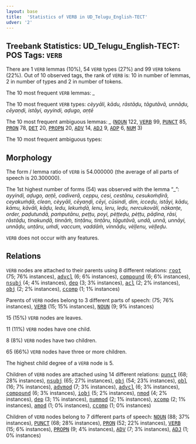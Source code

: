 ```yaml
---
layout: base
title:  'Statistics of VERB in UD_Telugu_English-TECT'
udver: '2'
---
```


## Treebank Statistics: UD_Telugu_English-TECT: POS Tags: `VERB`

There are 1 `VERB` lemmas (10%), 54 `VERB` types (27%) and 99 `VERB` tokens (22%).
Out of 10 observed tags, the rank of `VERB` is: 10 in number of lemmas, 2 in number of types and 2 in number of tokens.

The 10 most frequent `VERB` lemmas: <em>_</em>

The 10 most frequent `VERB` types:  <em>cèyyāli, kādu, rāstāḍu, tāgutāvā, unnāḍu, cēyaṇḍi, istāyi, ayyindi, aḍugo, aṇṭē</em>

The 10 most frequent ambiguous lemmas: <em>_</em> (<tt><a href="qte_tect-pos-NOUN.html">NOUN</a></tt> 122, <tt><a href="qte_tect-pos-VERB.html">VERB</a></tt> 99, <tt><a href="qte_tect-pos-PUNCT.html">PUNCT</a></tt> 85, <tt><a href="qte_tect-pos-PRON.html">PRON</a></tt> 78, <tt><a href="qte_tect-pos-DET.html">DET</a></tt> 20, <tt><a href="qte_tect-pos-PROPN.html">PROPN</a></tt> 20, <tt><a href="qte_tect-pos-ADV.html">ADV</a></tt> 14, <tt><a href="qte_tect-pos-ADJ.html">ADJ</a></tt> 9, <tt><a href="qte_tect-pos-ADP.html">ADP</a></tt> 6, <tt><a href="qte_tect-pos-NUM.html">NUM</a></tt> 3)

The 10 most frequent ambiguous types:  



## Morphology

The form / lemma ratio of `VERB` is 54.000000 (the average of all parts of speech is 20.300000).

The 1st highest number of forms (54) was observed with the lemma “_”: <em>ayyindi, aḍugo, aṇṭē, cadiverā, ceppu, cesi, cestānu, cesukoṁḍirā, ceyakuṁḍā, clean, cèyyāli, cēyaṇḍi, cēyi, cūsindi, dim, icceḍu, istāyi, kādu, kāmu, kāvāli, kāḍu, ledu, lekuṁḍā, lenu, leru, leḍu, nercukovāli, nākanṭe, order, paḍutundā, paṁputānu, peṭṭu, poyi, pèṭṭeḍu, pèṭṭu, pāḍina, rāsi, rāstāḍu, tinakunḍā, tinnāṁ, tinṭānu, tinṭāru, tāgutāvā, undā, unnā, unnāyi, unnāḍu, unṭāru, uṁdi, vaccum, vaddāṁ, vinnāḍu, vèḷḷenu, vèḷḷeḍu</em>.

`VERB` does not occur with any features.


## Relations

`VERB` nodes are attached to their parents using 8 different relations: <tt><a href="qte_tect-dep-root.html">root</a></tt> (75; 76% instances), <tt><a href="qte_tect-dep-advcl.html">advcl</a></tt> (6; 6% instances), <tt><a href="qte_tect-dep-compound.html">compound</a></tt> (6; 6% instances), <tt><a href="qte_tect-dep-nsubj.html">nsubj</a></tt> (4; 4% instances), <tt><a href="qte_tect-dep-dep.html">dep</a></tt> (3; 3% instances), <tt><a href="qte_tect-dep-acl.html">acl</a></tt> (2; 2% instances), <tt><a href="qte_tect-dep-obj.html">obj</a></tt> (2; 2% instances), <tt><a href="qte_tect-dep-ccomp.html">ccomp</a></tt> (1; 1% instances)

Parents of `VERB` nodes belong to 3 different parts of speech:  (75; 76% instances), <tt><a href="qte_tect-pos-VERB.html">VERB</a></tt> (15; 15% instances), <tt><a href="qte_tect-pos-NOUN.html">NOUN</a></tt> (9; 9% instances)

15 (15%) `VERB` nodes are leaves.

11 (11%) `VERB` nodes have one child.

8 (8%) `VERB` nodes have two children.

65 (66%) `VERB` nodes have three or more children.

The highest child degree of a `VERB` node is 5.

Children of `VERB` nodes are attached using 14 different relations: <tt><a href="qte_tect-dep-punct.html">punct</a></tt> (68; 28% instances), <tt><a href="qte_tect-dep-nsubj.html">nsubj</a></tt> (65; 27% instances), <tt><a href="qte_tect-dep-obj.html">obj</a></tt> (54; 23% instances), <tt><a href="qte_tect-dep-obl.html">obl</a></tt> (16; 7% instances), <tt><a href="qte_tect-dep-advmod.html">advmod</a></tt> (7; 3% instances), <tt><a href="qte_tect-dep-advcl.html">advcl</a></tt> (6; 3% instances), <tt><a href="qte_tect-dep-compound.html">compound</a></tt> (6; 3% instances), <tt><a href="qte_tect-dep-iobj.html">iobj</a></tt> (5; 2% instances), <tt><a href="qte_tect-dep-nmod.html">nmod</a></tt> (4; 2% instances), <tt><a href="qte_tect-dep-dep.html">dep</a></tt> (3; 1% instances), <tt><a href="qte_tect-dep-nummod.html">nummod</a></tt> (2; 1% instances), <tt><a href="qte_tect-dep-xcomp.html">xcomp</a></tt> (2; 1% instances), <tt><a href="qte_tect-dep-amod.html">amod</a></tt> (1; 0% instances), <tt><a href="qte_tect-dep-ccomp.html">ccomp</a></tt> (1; 0% instances)

Children of `VERB` nodes belong to 7 different parts of speech: <tt><a href="qte_tect-pos-NOUN.html">NOUN</a></tt> (88; 37% instances), <tt><a href="qte_tect-pos-PUNCT.html">PUNCT</a></tt> (68; 28% instances), <tt><a href="qte_tect-pos-PRON.html">PRON</a></tt> (52; 22% instances), <tt><a href="qte_tect-pos-VERB.html">VERB</a></tt> (15; 6% instances), <tt><a href="qte_tect-pos-PROPN.html">PROPN</a></tt> (9; 4% instances), <tt><a href="qte_tect-pos-ADV.html">ADV</a></tt> (7; 3% instances), <tt><a href="qte_tect-pos-ADJ.html">ADJ</a></tt> (1; 0% instances)

